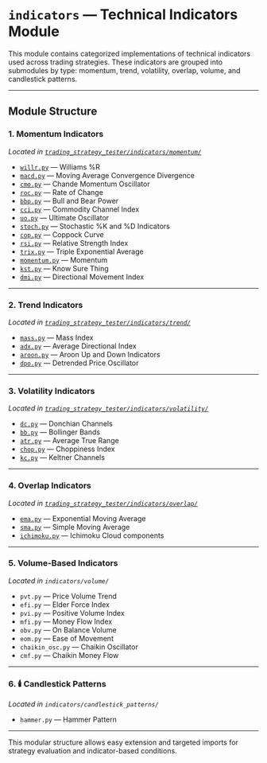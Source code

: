 
# `indicators` — Technical Indicators Module

This module contains categorized implementations of technical indicators used across trading strategies. These indicators are grouped into submodules by type: momentum, trend, volatility, overlap, volume, and candlestick patterns.

---

## Module Structure

### 1. Momentum Indicators
*Located in [`trading_strategy_tester/indicators/momentum/`](../../../trading_strategy_tester/indicators/momentum)*

- [`willr.py`](../../../trading_strategy_tester/indicators/momentum/willr.py) — Williams %R
- [`macd.py`](../../../trading_strategy_tester/indicators/momentum/macd.py) — Moving Average Convergence Divergence
- [`cmo.py`](../../../trading_strategy_tester/indicators/momentum/cmo.py) — Chande Momentum Oscillator
- [`roc.py`](../../../trading_strategy_tester/indicators/momentum/roc.py) — Rate of Change
- [`bbp.py`](../../../trading_strategy_tester/indicators/momentum/bbp.py) — Bull and Bear Power
- [`cci.py`](../../../trading_strategy_tester/indicators/momentum/cci.py) — Commodity Channel Index
- [`uo.py`](../../../trading_strategy_tester/indicators/momentum/uo.py) — Ultimate Oscillator
- [`stoch.py`](../../../trading_strategy_tester/indicators/momentum/stoch.py) — Stochastic %K and %D Indicators
- [`cop.py`](../../../trading_strategy_tester/indicators/momentum/cop.py) — Coppock Curve
- [`rsi.py`](../../../trading_strategy_tester/indicators/momentum/rsi.py) — Relative Strength Index
- [`trix.py`](../../../trading_strategy_tester/indicators/momentum/trix.py) — Triple Exponential Average
- [`momentum.py`](../../../trading_strategy_tester/indicators/momentum/momentum.py) — Momentum
- [`kst.py`](../../../trading_strategy_tester/indicators/momentum/kst.py) — Know Sure Thing
- [`dmi.py`](../../../trading_strategy_tester/indicators/momentum/dmi.py) — Directional Movement Index

---

### 2. Trend Indicators
*Located in [`trading_strategy_tester/indicators/trend/`](../../../trading_strategy_tester/indicators/trend)*

- [`mass.py`](../../../trading_strategy_tester/indicators/trend/mass.py) — Mass Index
- [`adx.py`](../../../trading_strategy_tester/indicators/trend/adx.py) — Average Directional Index
- [`aroon.py`](../../../trading_strategy_tester/indicators/trend/aroon.py) — Aroon Up and Down Indicators
- [`dpo.py`](../../../trading_strategy_tester/indicators/trend/dpo.py) — Detrended Price Oscillator

---

### 3. Volatility Indicators
*Located in [`trading_strategy_tester/indicators/volatility/`](../../../trading_strategy_tester/indicators/volatility)*

- [`dc.py`](../../../trading_strategy_tester/indicators/volatility/dc.py) — Donchian Channels
- [`bb.py`](../../../trading_strategy_tester/indicators/volatility/bb.py) — Bollinger Bands
- [`atr.py`](../../../trading_strategy_tester/indicators/volatility/atr.py) — Average True Range
- [`chop.py`](../../../trading_strategy_tester/indicators/volatility/chop.py) — Choppiness Index
- [`kc.py`](../../../trading_strategy_tester/indicators/volatility/kc.py) — Keltner Channels

---

### 4. Overlap Indicators
*Located in [`trading_strategy_tester/indicators/overlap/`](../../../trading_strategy_tester/indicators/overlap)*

- [`ema.py`](../../../trading_strategy_tester/indicators/overlap/ema.py) — Exponential Moving Average
- [`sma.py`](../../../trading_strategy_tester/indicators/overlap/sma.py) — Simple Moving Average
- [`ichimoku.py`](../../../trading_strategy_tester/indicators/overlap/ichimoku.py) — Ichimoku Cloud components

---

### 5. Volume-Based Indicators
*Located in `indicators/volume/`*

- `pvt.py` — Price Volume Trend
- `efi.py` — Elder Force Index
- `pvi.py` — Positive Volume Index
- `mfi.py` — Money Flow Index
- `obv.py` — On Balance Volume
- `eom.py` — Ease of Movement
- `chaikin_osc.py` — Chaikin Oscillator
- `cmf.py` — Chaikin Money Flow

---

### 6. 🕯️ Candlestick Patterns
*Located in `indicators/candlestick_patterns/`*

- `hammer.py` — Hammer Pattern

---

This modular structure allows easy extension and targeted imports for strategy evaluation and indicator-based conditions.
